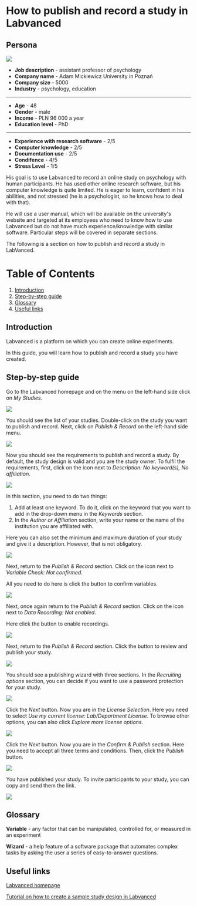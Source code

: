 <h1>How to publish and record a study in Labvanced</h1>


<h2>Persona</h2>

![](images/persona5.png)


* **Job description** - assistant professor of psychology
* **Company name** - Adam Mickiewicz University in Poznań
* **Company size** - 5000
* **Industry** - psychology, education
----------------
* **Age** - 48
* **Gender** - male
* **Income** - PLN 96 000 a year
* **Education level** - PhD
---------------
* **Experience with research software** - 2/5
* **Computer knowledge** - 2/5
* **Documentation use** - 2/5
* **Condifence** - 4/5
* **Stress Level** - 1/5

His goal is to use Labvanced to record an online study on psychology with human participants. He has used other online research software, but his computer knowledge is quite limited. He is eager to learn, confident in his abilities, and not stressed (he is a psychologist, so he knows how to deal with that).

He will use a user manual, which will be available on the university's website and targeted at its employees who need to know how to use Labvanced but do not have much experience/knowledge with similar software. Particular steps will be covered in separate sections.

The following is a section on how to publish and record a study in LabVanced.

# Table of Contents
1. [Introduction](#<h2>Introduction</h2>)
2. [Step-by-step guide](#example2)
3. [Glossary](#fourth-examplehttpwwwfourthexamplecom)
4. [Useful links](#Links)

<h2>Introduction</h2>

Labvanced is a platform on which you can create online experiments.

In this guide, you will learn how to publish and record a study you have created.

<h2>Step-by-step guide</h2>

Go to the Labvanced homepage and on the menu on the left-hand side click on 
*My Studies*.

![](images/1001.png)

You should see the list of your studies. Double-click on the study you want to publish and record. Next, click on *Publish & Record* on the left-hand side menu.

![](images/3.png)

Now you should see the requirements to publish and record a study. By default, the study design is valid and you are the study owner. To fulfil the requirements, first, click on the icon next to *Description: No keyword(s), No affiliation*.

![](images/43.png)

In this section, you need to do two things:
1. Add at least one keyword. To do it, click on the keyword that you want to add in the drop-down menu in the *Keywords* section.
2. In the *Author or Affiliation* section, write your name or the name of the institution you are affiliated with.

Here you can also set the minimum and maximum duration of your study and give it a description. However, that is not obligatory.

![](images/51515.png)

Next, return to the *Publish & Record* section. Click on the icon next to *Variable Check: Not confirmed*.

All you need to do here is click the button to confirm variables.

![](images/77.png)

Next, once again return to the *Publish & Record* section. Click on the icon next to *Data Recording: Not enabled*.

Here click the button to enable recordings. 

![](images/333.png)

Next, return to the *Publish & Record* section. Click the button to review and publish your study.

![](images/111.png)

You should see a publishing wizard with three sections. In the *Recruiting options* section, you can decide if you want to use a password protection for your study.

![](images/12.png)

Click the *Next* button. Now you are in the *License Selection*. Here you need to select *Use my current license: Lab/Department License*. To browse other options, you can also click *Explore more license options*.

![](images/13.png)

Click the *Next* button. Now you are in the *Confirm & Publish* section. Here you need to accept all three terms and conditions. Then, click the *Publish* button.

![](images/14.png)

You have published your study. To invite participants to your study, you can copy and send them the link. 

![](images/1212.png)

<h2>Glossary</h2>

**Variable** - any factor that can be manipulated, controlled for, or measured in an experiment

**Wizard** - a help feature of a software package that automates complex tasks by asking the user a series of easy-to-answer questions.

<h2>Useful links</h2>

[Labvanced homepage](https://www.labvanced.com/)

[Tutorial on how to create a sample study design in Labvanced](https://www.youtube.com/watch?v=E6G3ZI9JKBQ)

















